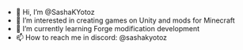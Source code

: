 - 👋 Hi, I’m @SashaKYotoz
- 👀 I’m interested in creating games on Unity and mods for Minecraft
- 🌱 I’m currently learning Forge modification development
- 📫 How to reach me in discord: @sashakyotoz

<!---
SashaKYotoz/SashaKYotoz is a ✨ special ✨ repository because its `README.md` (this file) appears on your GitHub profile.
You can click the Preview link to take a look at your changes.
--->
